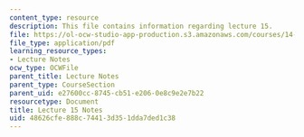 ```yaml
---
content_type: resource
description: This file contains information regarding lecture 15.
file: https://ol-ocw-studio-app-production.s3.amazonaws.com/courses/14-581-international-economics-i-spring-2013/48626cfe888c74413d351dda7ded1c38_MIT14_581S13_classnotes15.pdf
file_type: application/pdf
learning_resource_types:
- Lecture Notes
ocw_type: OCWFile
parent_title: Lecture Notes
parent_type: CourseSection
parent_uid: e27600cc-8745-cb51-e206-0e8c9e2e7b22
resourcetype: Document
title: Lecture 15 Notes
uid: 48626cfe-888c-7441-3d35-1dda7ded1c38
---
```

